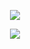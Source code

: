 

<p align="center">
<img src="https://capsule-render.vercel.app/api?type=venom&height=160&color=gradient&text=Wesley%20Silveira&textBg=false&stroke=000000" />
</p>

<p align="center">
<img src="https://skillicons.dev/icons?i=js,html,css,react,tailwind,vite,nodejs,express,docker,mongodb,postgres,flutter,&theme=dark&perline=6">
</img>
</p>
